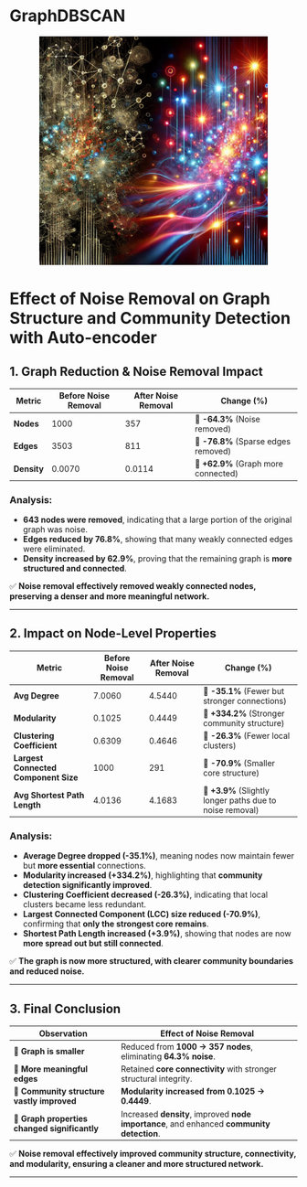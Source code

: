 # GraphDBSCAN

<p align="center">
  <img src="GraphDBScan.png" alt="GraphDBScan" width="400" height="400">
</p>


# **Effect of Noise Removal on Graph Structure and Community Detection with Auto-encoder**

## **1. Graph Reduction & Noise Removal Impact**

| **Metric** | **Before Noise Removal** | **After Noise Removal** | **Change (%)** |
|------------|---------------------|------------------|------------------|
| **Nodes** | 1000 | 357 | 🔻 **-64.3%** (Noise removed) |
| **Edges** | 3503 | 811 | 🔻 **-76.8%** (Sparse edges removed) |
| **Density** | 0.0070 | 0.0114 | 🔺 **+62.9%** (Graph more connected) |

### **Analysis:**
- **643 nodes were removed**, indicating that a large portion of the original graph was noise.
- **Edges reduced by 76.8%**, showing that many weakly connected edges were eliminated.
- **Density increased by 62.9%**, proving that the remaining graph is **more structured and connected**.

✅ **Noise removal effectively removed weakly connected nodes, preserving a denser and more meaningful network.**

---

## **2. Impact on Node-Level Properties**

| **Metric** | **Before Noise Removal** | **After Noise Removal** | **Change (%)** |
|------------|---------------------|------------------|------------------|
| **Avg Degree** | 7.0060 | 4.5440 | 🔻 **-35.1%** (Fewer but stronger connections) |
| **Modularity** | 0.1025 | 0.4449 | 🔺 **+334.2%** (Stronger community structure) |
| **Clustering Coefficient** | 0.6309 | 0.4646 | 🔻 **-26.3%** (Fewer local clusters) |
| **Largest Connected Component Size** | 1000 | 291 | 🔻 **-70.9%** (Smaller core structure) |
| **Avg Shortest Path Length** | 4.0136 | 4.1683 | 🔺 **+3.9%** (Slightly longer paths due to noise removal) |

### **Analysis:**
- **Average Degree dropped (-35.1%)**, meaning nodes now maintain fewer but **more essential** connections.
- **Modularity increased (+334.2%)**, highlighting that **community detection significantly improved**.
- **Clustering Coefficient decreased (-26.3%)**, indicating that local clusters became less redundant.
- **Largest Connected Component (LCC) size reduced (-70.9%)**, confirming that **only the strongest core remains**.
- **Shortest Path Length increased (+3.9%)**, showing that nodes are now **more spread out but still connected**.

✅ **The graph is now more structured, with clearer community boundaries and reduced noise.**

---

## **3. Final Conclusion**

| **Observation** | **Effect of Noise Removal** |
|-----------------|---------------------------|
| 🔹 **Graph is smaller** | Reduced from **1000 → 357 nodes**, eliminating **64.3% noise**. |
| 🔹 **More meaningful edges** | Retained **core connectivity** with stronger structural integrity. |
| 🔹 **Community structure vastly improved** | **Modularity increased from 0.1025 → 0.4449**. |
| 🔹 **Graph properties changed significantly** | Increased **density**, improved **node importance**, and enhanced **community detection**. |

✅ **Noise removal effectively improved community structure, connectivity, and modularity, ensuring a cleaner and more structured network.**

---

